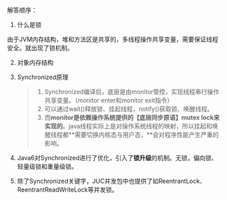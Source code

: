 

解答顺序：

1. 什么是锁

​		由于JVM内存结构，堆和方法区是共享的，多线程操作共享变量，需要保证线程安全。就出现了锁机制。

2. 对象内存结构

3. Synchronized原理

   > 1. Synchronized编译后，底层是由monitor管控，实现线程串行操作共享变量。（monitor enter和monitor exit指令）
   > 2. 可以通过wait()释放锁、挂起线程，notify()获取锁、唤醒线程。
   > 3. 而**monitor是依赖操作系统提供的【底层同步原语】mutex lock来实现的**。java线程实际上是对操作系统线程的映射，所以挂起和唤醒线程都**需要切换内核态与用户态，**会对程序性能产生严重的影响。
   
4. Java6对Synchronized进行了优化，引入了**锁升级**的机制。无锁，偏向锁、轻量级锁和重量级锁。

4. 除了Synchronized关键字，JUC并发包中也提供了如ReentrantLock、ReentrantReadWriteLock等并发锁。